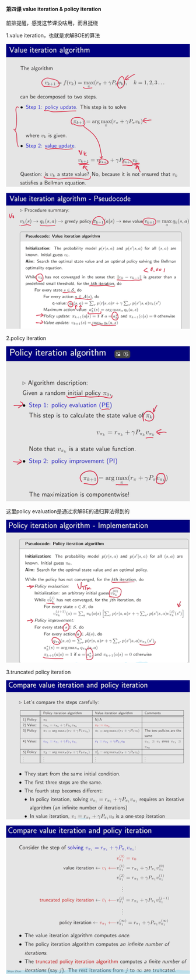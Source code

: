 #### 第四课 value iteration & policy iteration

前排提醒，感觉这节课没啥用，而且挺绕

1.value iteration，也就是求解BOE的算法

![c5ba639cae7811bf579d71cefb5bca8a](assets/c5ba639cae7811bf579d71cefb5bca8a.png)

![11602c8b1269d60095dd747288845dca](assets/11602c8b1269d60095dd747288845dca.png)

2.policy iteration

![2dc9515d4de921ed3c802907d82a9da2](assets/2dc9515d4de921ed3c802907d82a9da2.png)

这里policy evaluation是通过求解BE的递归算法得到的

![7f9a47bb26f81def9d1413e2bad46ad0](assets/7f9a47bb26f81def9d1413e2bad46ad0.png)

3.truncated policy iteration

![fd78430a9573d40bfc5ac54a892fbc99](assets/fd78430a9573d40bfc5ac54a892fbc99.png)

![cc072cec5d2821ff5f3336ceee0484c4](assets/cc072cec5d2821ff5f3336ceee0484c4.png)